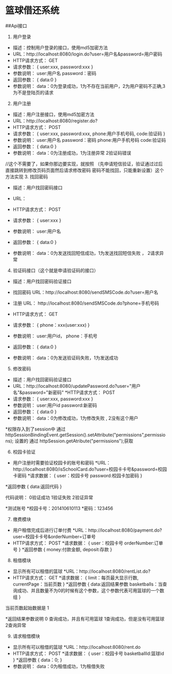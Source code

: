 # 篮球借还系统



##Api接口

1. 用户登录
* 描述：控制用户登录的接口，使用md5加密方法
* URL：http://localhost:8080/login.do?user=用户名&password=用户密码
* HTTP请求方式： GET
* 请求参数：
    {
        user:xxx,
        password:xxx
    }
* 参数说明：
    user:用户名
    password：密码
* 返回参数：
{
    data:0
}
* 参数说明：
    data：0为登录成功，1为不存在当前用户，2为用户密码不正确,3为不是登陆页的请求


2. 用户注册
* 描述：用户注册接口，使用md5加密方法
* URL：http://localhost:8080/register.do?
* HTTP请求方式： POST
* 请求参数：
    {
        user:xxx,
        password:xxx,
        phone:用户手机号码,
        code:验证码
    }
* 参数说明：
    user:用户名
    password：密码
    phone:用户手机号码
    code:验证码
* 返回参数：
{
    data:0
}
* 参数说明：
    data：0为注册成功，1为注册异常 2验证码错误


//这个不需要了，如果你那边要实现，就按照
（先申请短信验证，验证通过过后直接跳转到修改页码页面然后请求修改密码
密码不能找回，只能重新设置）这个方法实现
3. 找回密码
* 描述：用户找回密码接口
* URL：

* HTTP请求方式： POST
* 请求参数：
    {
        user:xxx
    }
* 参数说明：
    user:用户名
* 返回参数：
{
    data:0
}
* 参数说明：
    data：0为发送找回短信成功，1为发送找回短信失败 ， 2请求异常
    
    
    
4. 验证码接口（这个就是申请验证码的接口）

* 描述：用户找回密码验证接口
* 找回密码 URL：http://localhost:8080/sendSMSCode.do?user=用户名
* 注册 URL： http://localhost:8080/sendSMSCode.do?phone=手机号码
* HTTP请求方式： GET
* 请求参数：
    {
        phone：xxx(user:xxx)
    }
* 参数说明：
    user:用户id，
    phone：手机号
    
* 返回参数：
{
    data:0
}
* 参数说明：
    data：0为发送验证码失败，1为发送成功
    
5. 修改密码
* 描述：用户找回密码验证接口
* URL：http://localhost:8080/updatePassword.do?user="用户名"&password="新密码"
*HTTP请求方式： POST
* 请求参数：
    {
        user:xxx,
        password:xxx
    }
* 参数说明：
    user:用户id
    password:新密码
* 返回参数：
{
    data:0
}
* 参数说明：
    data：0为修改成功，1为修改失败 , 2没有这个用户
    
    
*权限存入到了session中 通过  httpSessionBindingEvent.getSession().setAttribute("permissions",permissions); 设置的
通过 httpSession.getAtribute("permissions");获取
    
6. 校园卡验证
* 用户注册时需要验证校园卡的账号和密码
*URL：http://localhost:8080/isSchoolCard.do?user=校园卡卡号&password=校园卡密码
*请求数据：
{
   user：校园卡号
   password:校园卡加密码
}

*返回参数
{
   data:返回代码
}

代码说明： 0验证成功 1验证失败 2验证异常

*测试账号
*校园卡号：201410610113
*密码：123456

7. 缴费模块
* 用户租借完成后进行订单付费
*URL：http://localhost:8080/payment.do?user=校园卡卡号&orderNumber=订单号
* HTTP请求方式： POST
*请求数据：
{
   user：校园卡号
   orderNumber:订单号
}
*返回参数
{
   money:付款金额,
   deposit:存款
}

8. 租借模块
* 显示所有可以租借的篮球
*URL：http://localhost:8080/rentList.do?
* HTTP请求方式： GET
*请求数据：
{
   limit：每页最大显示行数,
   currentPage：当前页数
}
*返回参数
{
   data:返回结果参数
   basketballs：当查询成功、并且数量不为0的时候有这个参数，这个参数代表可用篮球的一个数组
}

当前页数起始数据是 1

*返回结果参数说明
0 查询成功，并且有可用篮球  1查询成功，但是没有可用篮球 2查询异常

9. 请求租借模块
* 显示所有可以租借的篮球
*URL：http://localhost:8080/rent.do
* HTTP请求方式： POST
*请求数据：
{
    user：校园卡号
    basketballId:篮球id
}
*返回参数
{
   data：0;
}
* 参数说明：
    data：0为租借成功，1为租借失败